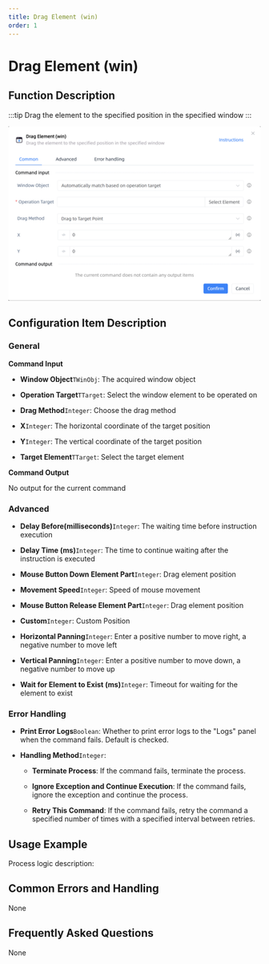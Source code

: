 ```yaml
---
title: Drag Element (win)
order: 1
---
```


# Drag Element (win)

## Function Description

:::tip 
Drag the element to the specified position in the specified window
:::

![Drag Element (win)](../../../assets/Drag%20Element%20(win)_command.png)

## Configuration Item Description

### General

**Command Input**

- **Window Object**`TWinObj`: The acquired window object

- **Operation Target**`TTarget`: Select the window element to be operated on

- **Drag Method**`Integer`: Choose the drag method

- **X**`Integer`: The horizontal coordinate of the target position

- **Y**`Integer`: The vertical coordinate of the target position

- **Target Element**`TTarget`: Select the target element


**Command Output**

No output for the current command

### Advanced

- **Delay Before(milliseconds)**`Integer`: The waiting time before instruction execution

- **Delay Time (ms)**`Integer`: The time to continue waiting after the instruction is executed

- **Mouse Button Down Element Part**`Integer`: Drag element position

- **Movement Speed**`Integer`: Speed of mouse movement

- **Mouse Button Release Element Part**`Integer`: Drag element position

- **Custom**`Integer`: Custom Position

- **Horizontal Panning**`Integer`: Enter a positive number to move right, a negative number to move left

- **Vertical Panning**`Integer`: Enter a positive number to move down, a negative number to move up

- **Wait for Element to Exist (ms)**`Integer`: Timeout for waiting for the element to exist

### Error Handling

- **Print Error Logs**`Boolean`: Whether to print error logs to the "Logs" panel when the command fails. Default is checked. 

- **Handling Method**`Integer`:

    - **Terminate Process**: If the command fails, terminate the process.

    - **Ignore Exception and Continue Execution**: If the command fails, ignore the exception and continue the process.

    - **Retry This Command**: If the command fails, retry the command a specified number of times with a specified interval between retries.

## Usage Example

Process logic description:

## Common Errors and Handling

None

## Frequently Asked Questions

None

